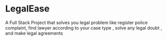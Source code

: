 # LegalEase
A Full Stack Project that solves you legal problem like register police complaint, find lawyer according to your case type , solve any legal doubt , and make legal agreements
